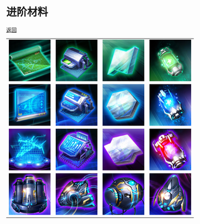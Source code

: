 # 进阶材料

[返回](../)

|                         |                         |                         |                         |
| ----------------------- | ----------------------- | ----------------------- | ----------------------- |
| ![](./material-1-1.jpg) | ![](./material-1-2.jpg) | ![](./material-1-3.jpg) | ![](./material-1-4.jpg) |
| ![](./material-2-1.jpg) | ![](./material-2-2.jpg) | ![](./material-2-3.jpg) | ![](./material-2-4.jpg) |
| ![](./material-3-1.jpg) | ![](./material-3-2.jpg) | ![](./material-3-3.jpg) | ![](./material-3-4.jpg) |
| ![](./material-4-1.jpg) | ![](./material-4-2.jpg) | ![](./material-4-3.jpg) | ![](./material-4-4.jpg) |
